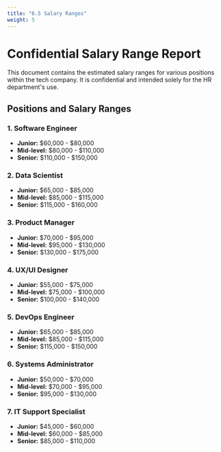 ```yaml
---
title: "6.5 Salary Ranges"
weight: 5
---
```


# Confidential Salary Range Report

This document contains the estimated salary ranges for various positions within the tech company. It is confidential and intended solely for the HR department's use.

## Positions and Salary Ranges

### 1. Software Engineer
- **Junior:** $60,000 - $80,000
- **Mid-level:** $80,000 - $110,000
- **Senior:** $110,000 - $150,000

### 2. Data Scientist
- **Junior:** $65,000 - $85,000
- **Mid-level:** $85,000 - $115,000
- **Senior:** $115,000 - $160,000

### 3. Product Manager
- **Junior:** $70,000 - $95,000
- **Mid-level:** $95,000 - $130,000
- **Senior:** $130,000 - $175,000

### 4. UX/UI Designer
- **Junior:** $55,000 - $75,000
- **Mid-level:** $75,000 - $100,000
- **Senior:** $100,000 - $140,000

### 5. DevOps Engineer
- **Junior:** $65,000 - $85,000
- **Mid-level:** $85,000 - $115,000
- **Senior:** $115,000 - $150,000

### 6. Systems Administrator
- **Junior:** $50,000 - $70,000
- **Mid-level:** $70,000 - $95,000
- **Senior:** $95,000 - $130,000

### 7. IT Support Specialist
- **Junior:** $45,000 - $60,000
- **Mid-level:** $60,000 - $85,000
- **Senior:** $85,000 - $110,000